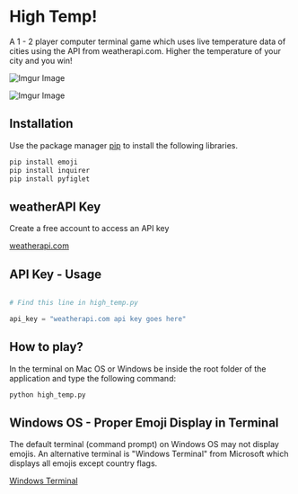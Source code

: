 # High Temp!

A 1 - 2 player computer terminal game which uses live temperature data of cities using the API from weatherapi.com. Higher the temperature of your city and you win! 


![Imgur Image](https://i.imgur.com/bpdOWry.gif)

![Imgur Image](https://i.imgur.com/aKRIwbd.gif)


## Installation

Use the package manager [pip](https://pip.pypa.io/en/stable/) to install the following libraries.

```bash
pip install emoji
pip install inquirer
pip install pyfiglet
```

## weatherAPI Key
Create a free account to access an API key

[weatherapi.com](https://www.weatherapi.com/)

## API Key - Usage

```python

# Find this line in high_temp.py

api_key = "weatherapi.com api key goes here"

```

## How to play?
In the terminal on Mac OS or Windows be inside the root folder of the application and type the following command: 

```bash
python high_temp.py
```

## Windows OS - Proper Emoji Display in Terminal 

The default terminal (command prompt) on Windows OS may not display emojis. An alternative terminal is "Windows Terminal" from Microsoft which displays all emojis except country flags. 

[Windows Terminal](https://www.microsoft.com/en-us/p/windows-terminal/9n0dx20hk701#activetab=pivot:overviewtab)
